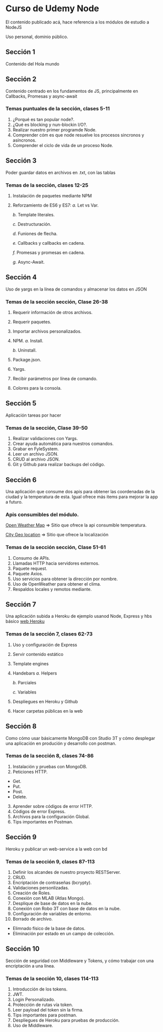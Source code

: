 # Curso de Udemy Node

El contenido publicado acá, hace referencia a los módulos de estudio a NodeJS

Uso personal, dominio público.


## Sección 1

Contenido del Hola mundo


## Sección 2

Contenido centrado en los fundamentos de JS, principalmente en Callbacks, Promesas y async-await

### Temas puntuales de la sección, clases 5-11
1. ¿Porqué es tan popular node?.
2. ¿Qué es blocking y nun-blockin I/O?.
3. Realizar nuestro primer programde Node.
4. Comprender cóm es que node resuelve los procesos sincronos y asíncronos.
5. Comprender el ciclo de vida de un proceso Node.

## Sección 3

Poder guardar datos en archivos en .txt, con las tablas

### Temas de la sección, clases 12-25
1. Instalación de paquetes mediante NPM
2. Reforzamiento de ES6 y ES7:
    *a.* Let vs Var.

    *b.* Template literales.

    *c.* Destructuración.

    *d.* Funiones de flecha.

    *e.* Callbacks y callbacks en cadena.

    *f.* Promesas y promesas en cadena.

    *g.* Async-Await.


## Sección 4

Uso de yargs en la línea de comandos y almacenar los datos en JSON


### Temas de la sección sección, Clase 26-38

1. Requerir información de otros archivos.
2. Requerir paquetes.
3. Importar archivos personalizados.
4. NPM.
    *a.* Install.

    *b.* Uninstall.
    
5. Package.json.
6. Yargs.
7. Recibir parámetros por línea de comando.
8. Colores para la consola.

## Sección 5

Aplicación tareas por hacer


### Temas de la sección,  Clase 39-50

1. Realizar validaciones con Yargs.
2. Crear ayuda automática para nuestros comandos.
3. Grabar en FyleSystem.
4. Leer un archivo JSON.
5. CRUD al archivo JSON.
6. Git y Github para realizar backups del código.

## Sección 6

Una aplicación que consume dos apis para obtener las coordenadas de la ciudad y la temperatura de esta. Igual ofrece más items para mejorar la app a futuro.
### Apis consumibles del módulo.
[Open Weather Map](https://openweathermap.org) => Sitio que ofrece la api consumible temperatura.

[City Geo location](https://rapidapi.com/dev132/api/city-geo-location-lookup) => Sitio que ofrece la localización 

### Temas de la sección sección, Clase 51-61

1. Consumo de APIs.
2. Llamadas HTTP hacia servidores externos.
3. Paquete request.
4. Paquete Axios.
5. Uso servicios para obtener la dirección por nombre.
6. Uso de OpenWeather para obtener el clima.
7. Respaldos locales y remotos mediante.


## Sección 7

Una aplicación subida a Heroku de ejemplo usanod Node, Express y hbs básico
[web Heroku](https://eriold-webpage.herokuapp.com/)

### Temas de la sección 7, clases 62-73

1. Uso y configuración de Express
2. Servir contenido estático
3. Template engines
4. Handebars
    *a.* Helpers

    *b.* Parciales

    *c.* Variables

5. Despliegues en Heroku y Github
6. Hacer carpetas públicas en la web


## Sección 8

Como cómo usar básicamente MongoDB con Studio 3T y cómo desplegar una aplicación en produción y desarrollo con postman.

### Temas de la sección 8, clases 74-86

1. Instalación y pruebas con MongoDB.
2. Peticiones HTTP.
* Get.
* Put.
* Post.
* Delete.
3. Aprender sobre códigos de error HTTP.
4. Códigos de error Express.
5. Archivos para la configuración Global.
6. Tips importantes en Postman.


## Sección 9

Heroku y publicar un web-service a la web con bd

### Temas de la sección 9, clases 87-113

1. Definir los alcandes de nuestro proyecto RESTServer.
2. CRUD.
3. Encriptación de contraseñas (bcrypty).
4. Validaciones personlizadas.
5. Creación de Roles.
6. Conexión con MLAB (Atlas Mongo).
7. Desplique de base de datos en la nube.
8. Conexión con Robo 3T con base de datos en la nube.
9. Configuración de variables de entorno.
10. Borrado de archivo.
* Elimnado físico de la base de datos.
* Eliminación por estado en un campo de colección.


## Sección 10

Sección de seguridad con Middleware y Tokens, y cómo trabajar con una encriptación a una línea.

### Temas de la sección 10, clases 114-113

1. Introducción de los tokens.
2. JWT.
3. Login Personalizado.
4. Protección de rutas vía token.
5. Leer payload del token sin la firma.
6. Tips importantes para postman.
7. Despliegues de Heroku para pruebas de producción.
8. Uso de Middleware.
